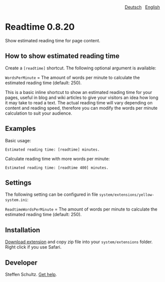 <p align="right"><a href="README-de.md">Deutsch</a> &nbsp; <a href="README.md">English</a></p>

# Readtime 0.8.20

Show estimated reading time for page content.


## How to show estimated reading time

Create a `[readtime]` shortcut. The following optional argument is available: 

`WordsPerMinute` = The amount of words per minute to calculate the estimated reading time (default: 250). 

This is a basic inline shortcut to show an estimated reading time for your pages, useful in blog and wiki articles to give your visitors an idea how long it may take to read a text. The actual reading time will vary depending on content and reading speed, therefore you can modify the words per minute calculation to suit your audience. 

## Examples

Basic usage: 

    Estimated reading time: [readtime] minutes.

Calculate reading time with more words per minute: 

    Estimated reading time: [readtime 400] minutes.


## Settings

The following setting can be configured in file `system/extensions/yellow-system.ini`:

`ReadtimeWordsPerMinute` = The amount of words per minute to calculate the estimated reading time (default: 250).

## Installation

[Download extension](https://github.com/datenstrom/yellow-extensions/raw/master/zip/readtime.zip) and copy zip file into your `system/extensions` folder. Right click if you use Safari.

## Developer

Steffen Schultz. [Get help](https://github.com/schulle4u/yellow-extensions-schulle4u/issues).
